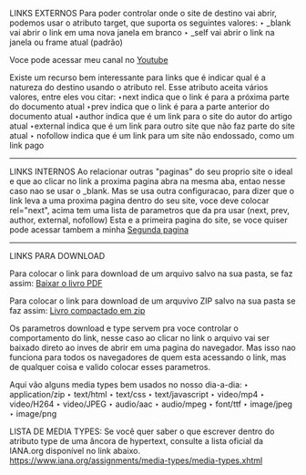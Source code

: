 LINKS EXTERNOS
Para poder controlar onde o site de destino vai abrir, podemos usar o atributo target,
que suporta os seguintes valores:
‣ _blank vai abrir o link em uma nova janela em branco
‣ _self vai abrir o link na janela ou frame atual (padrão)

Voce pode acessar meu canal no <a href="https://www.youtube.com/channel/UCPrg_tSQ735X0G2I15vp5rw" target="_blank" rel="external">Youtube</a></p>

Existe um recurso bem interessante para links que é indicar qual é a natureza do destino usando o atributo rel. Esse atributo aceita vários valores, entre eles vou citar:
‣next indica que o link é para a próxima parte do documento atual
‣prev indica que o link é para a parte anterior do documento atual
‣author indica que é um link para o site do autor do artigo atual
‣external indica que é um link para outro site que não faz parte do site atual
‣ nofollow indica que é um link para um site não endossado, como um link pago

_________________________________________________________________________________
LINKS INTERNOS
Ao relacionar outras "paginas" do seu proprio site o ideal e que ao clicar no link a proxima pagina abra na mesma aba, entao nesse caso nao se usar o _blank.
Mas se usa outra configuracao, para dizer que o link leva a uma proxima pagina dentro do seu site, voce deve colocar rel="next", acima tem uma lista de parametros que da pra usar (next, prev, author, external, nofollow)
Esta e a primeira pagina do site, se voce quiser pode acessar tambem a minha <a href="pag002.html" rel="next">Segunda pagina</a>

_______________________________________________________________________________
LINKS PARA DOWNLOAD

Para colocar o link para download de um arquivo salvo na sua pasta, se faz assim:
<a href="livro/meupdf.pdf" download="meupdf.pdf" type="application/pdf">Baixar o livro PDF</a>

Para colocar o link para download de um arquvivo ZIP salvo na sua pasta se faz assim:
<a href="livro/meupdf.zip" download="meulivro.zip" type="application/zip">Livro compactado em zip</a>

Os parametros download e type servem pra voce controlar o comportamento do link, nesse caso ao clicar no link o arquivo vai ser baixado direto ao inves de abrir em uma pagina do navegador. Mas isso nao funciona para todos os navegadores de quem esta acessando o link, mas de qualquer coisa e valido colocar esses parametros.

Aqui vão alguns media types bem usados no nosso dia-a-dia:
‣ application/zip
‣ text/html
‣ text/css
‣ text/javascript
‣ video/mp4
‣ video/H264
‣ video/JPEG
‣ audio/aac
‣ audio/mpeg
‣ font/ttf
‣ image/jpeg
‣ image/png 

LISTA DE MEDIA TYPES: Se você quer saber o que escrever dentro do atributo type de uma âncora de hypertext, consulte a lista oficial da IANA.org disponível no link abaixo.
https://www.iana.org/assignments/media-types/media-types.xhtml